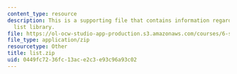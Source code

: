 ```yaml
---
content_type: resource
description: This is a supporting file that contains information regarding linked
  list library.
file: https://ol-ocw-studio-app-production.s3.amazonaws.com/courses/6-s096-effective-programming-in-c-and-c-january-iap-2014/0449fc7236fc13ace2c3e93c96a93c02_list.zip
file_type: application/zip
resourcetype: Other
title: list.zip
uid: 0449fc72-36fc-13ac-e2c3-e93c96a93c02
---
```

